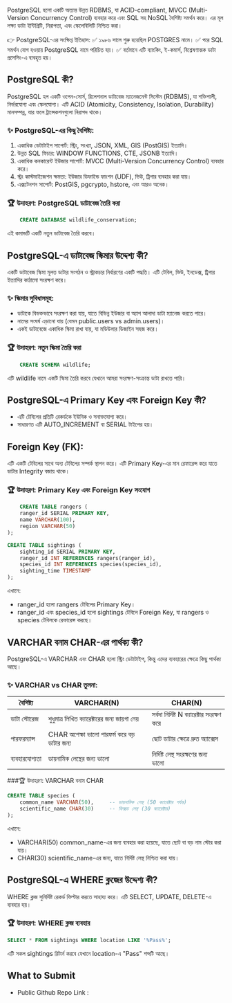 PostgreSQL হলো একটি অত্যন্ত উন্নত RDBMS, যা ACID-compliant, MVCC (Multi-Version Concurrency Control) ব্যবহার করে এবং SQL সহ NoSQL বৈশিষ্ট্য সমর্থন করে। এর মূল লক্ষ্য ডাটা ইন্টিগ্রিটি, নিরাপত্তা, এবং স্কেলেবিলিটি নিশ্চিত করা।

👉 PostgreSQL-এর সংক্ষিপ্ত ইতিহাস: ✅ ১৯৮৬ সালে শুরু হয়েছিল POSTGRES নামে। ✅ পরে SQL সমর্থন যোগ হওয়ায় PostgreSQL নামে পরিচিত হয়। ✅ বর্তমানে এটি ব্যাংকিং, ই-কমার্স, বিশ্লেষণাত্মক ডাটা প্রসেসিং-এ ব্যবহৃত হয়।

## PostgreSQL কী?

PostgreSQL হল একটি ওপেন-সোর্স, রিলেশনাল ডাটাবেজ ম্যানেজমেন্ট সিস্টেম (RDBMS), যা শক্তিশালী, নির্ভরযোগ্য এবং স্কেলযোগ্য। এটি ACID (Atomicity, Consistency, Isolation, Durability) মানসম্পন্ন, যার ফলে
ট্রান্সেকশনগুলো নিরাপদ থাকে।

### ✨ PostgreSQL-এর কিছু বৈশিষ্ট্য:

1. একাধিক ডেটাটাইপ সাপোর্ট: স্ট্রিং, সংখ্যা, JSON, XML, GIS (PostGIS) ইত্যাদি।
2. উন্নত SQL ফিচার: WINDOW FUNCTIONS, CTE, JSONB ইত্যাদি।
3. একাধিক কনকারেন্ট ইউজার সাপোর্ট: MVCC (Multi-Version Concurrency Control) ব্যবহার করে।
4. স্ট্রং কাস্টমাইজেশন ক্ষমতা: ইউজার ডিফাইন্ড ফাংশন (UDF), ভিউ, ট্রিগার ব্যবহার করা যায়।
5. এক্সটেনশন সাপোর্ট: PostGIS, pgcrypto, hstore, এবং আরও অনেক।

### 🏆 উদাহরণ: PostgreSQL ডাটাবেজ তৈরি করা

```sql
    CREATE DATABASE wildlife_conservation;
```

এই কমান্ডটি একটি নতুন ডাটাবেজ তৈরি করবে।

## PostgreSQL-এ ডাটাবেজ স্কিমার উদ্দেশ্য কী?

একটি ডাটাবেজ স্কিমা মূলত ডাটার সংগঠন ও স্ট্রাকচার নির্ধারণের একটি পদ্ধতি। এটি টেবিল, ভিউ, ইনডেক্স, ট্রিগার ইত্যাদির কাঠামো সংরক্ষণ করে।

### ✨ স্কিমার সুবিধাসমূহ:

-   ডাটাকে বিভক্তভাবে সংরক্ষণ করা যায়, যাতে বিভিন্ন ইউজার বা অ্যাপ আলাদা ডাটা ম্যানেজ করতে পারে।
-   নামের সংঘর্ষ এড়ানো যায় (যেমন public.users vs admin.users)।
-   একই ডাটাবেজে একাধিক স্কিমা রাখা যায়, যা মডিউলার ডিজাইন সহজ করে।

### 🏆 উদাহরণ: নতুন স্কিমা তৈরি করা

```sql
    CREATE SCHEMA wildlife;
```

এটি wildlife নামে একটি স্কিমা তৈরি করবে যেখানে আমরা সংরক্ষণ-সংক্রান্ত ডাটা রাখতে পারি।

## PostgreSQL-এ Primary Key এবং Foreign Key কী?

-   এটি টেবিলের প্রতিটি রেকর্ডকে ইউনিক ও সনাক্তযোগ্য করে।
-   সাধারণত এটি AUTO_INCREMENT বা SERIAL টাইপের হয়।

## Foreign Key (FK):

এটি একটি টেবিলের সাথে অন্য টেবিলের সম্পর্ক স্থাপন করে। এটি Primary Key-এর মান রেফারেন্স করে যাতে ডাটার Integrity বজায় থাকে।

### 🏆 উদাহরণ: Primary Key এবং Foreign Key সংযোগ

```sql
    CREATE TABLE rangers (
    ranger_id SERIAL PRIMARY KEY,
    name VARCHAR(100),
    region VARCHAR(50)
);

CREATE TABLE sightings (
    sighting_id SERIAL PRIMARY KEY,
    ranger_id INT REFERENCES rangers(ranger_id),
    species_id INT REFERENCES species(species_id),
    sighting_time TIMESTAMP
);

```

এখানে:

-   ranger_id হলো rangers টেবিলের Primary Key।
-   ranger_id এবং species_id হলো sightings টেবিলে Foreign Key, যা rangers ও species টেবিলকে রেফারেন্স করছে।

## VARCHAR বনাম CHAR-এর পার্থক্য কী?

PostgreSQL-এ VARCHAR এবং CHAR হলো স্ট্রিং ডেটাটাইপ, কিন্তু এদের ব্যবহারের ক্ষেত্রে কিছু পার্থক্য আছে।

### ✨ VARCHAR vs CHAR তুলনা:

| বৈশিষ্ট্য      | VARCHAR(N)                                   | CHAR(N)                                    |
| -------------- | -------------------------------------------- | ------------------------------------------ |
| ডাটা স্টোরেজ   | শুধুমাত্র লিখিত ক্যারেক্টারের জন্য জায়গা নেয় | সর্বদা নির্দিষ্ট N ক্যারেক্টার সংরক্ষণ করে |
| পারফরম্যান্স   | CHAR অপেক্ষা ভালো পারফর্ম করে বড় ডাটার জন্য  | ছোট ডাটার ক্ষেত্রে দ্রুত অ্যাক্সেস         |
| ব্যবহারযোগ্যতা | ডায়নামিক লেন্থের জন্য ভালো                   | নির্দিষ্ট লেন্থ সংরক্ষণের জন্য ভালো        |

###🏆 উদাহরণ: VARCHAR বনাম CHAR

```sql
CREATE TABLE species (
    common_name VARCHAR(50),     -- ডায়নামিক লেন্থ (50 ক্যারেক্টার পর্যন্ত)
    scientific_name CHAR(30)     -- ফিক্সড লেন্থ (30 ক্যারেক্টার)
);

```

এখানে:

-   VARCHAR(50) common_name-এর জন্য ব্যবহার করা হয়েছে, যাতে ছোট বা বড় নাম স্টোর করা যায়।
-   CHAR(30) scientific_name-এর জন্য, যাতে নির্দিষ্ট লেন্থ নিশ্চিত করা যায়।

## PostgreSQL-এ WHERE ক্লজের উদ্দেশ্য কী?

WHERE ক্লজ সুনির্দিষ্ট রেকর্ড ফিল্টার করতে সাহায্য করে। এটি SELECT, UPDATE, DELETE-এ ব্যবহার হয়।

### 🏆 উদাহরণ: WHERE ক্লজ ব্যবহার

```sql
SELECT * FROM sightings WHERE location LIKE '%Pass%';
```

এটি সকল sightings রিটার্ন করবে যেখানে location-এ "Pass" শব্দটি আছে।

## What to Submit

-   Public Github Repo Link :
